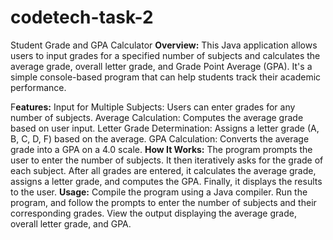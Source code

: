 # codetech-task-2
Student Grade and GPA Calculator
**Overview:**
This Java application allows users to input grades for a specified number of subjects and calculates the average grade, overall letter grade, and Grade Point Average (GPA). It's a simple console-based program that can help students track their academic performance.

F**eatures:**
Input for Multiple Subjects: Users can enter grades for any number of subjects.
Average Calculation: Computes the average grade based on user input.
Letter Grade Determination: Assigns a letter grade (A, B, C, D, F) based on the average.
GPA Calculation: Converts the average grade into a GPA on a 4.0 scale.
**How It Works:**
The program prompts the user to enter the number of subjects.
It then iteratively asks for the grade of each subject.
After all grades are entered, it calculates the average grade, assigns a letter grade, and computes the GPA.
Finally, it displays the results to the user.
**Usage:**
Compile the program using a Java compiler.
Run the program, and follow the prompts to enter the number of subjects and their corresponding grades.
View the output displaying the average grade, overall letter grade, and GPA.
